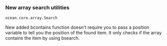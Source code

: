 ### New array search utilities

`ocean.core.array.Search`

New added bcontains function doesn't require you to pass
a position variable to tell you the position of the
found item. It only checks if the array contains the
item by using bsearch.

